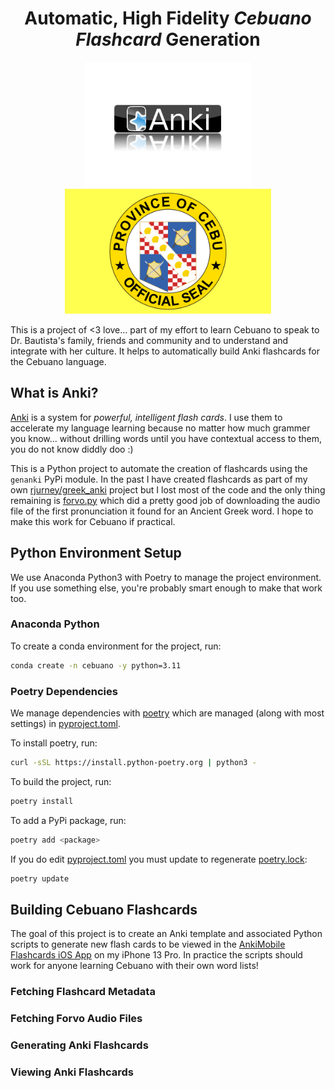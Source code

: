 <p align="center">
    <h1 align="center">Automatic, High Fidelity <b><i>Cebuano Flashcard</i></b> Generation</h1>
</p>

<p align="center">
    <img src="images/anki-logo.png" alt="Anki Flashcard Software Logo - reflected up by sitting on a shiny surface" height="200"/>
    <img src="images/flag-of-cebu-province.png" alt="Flag of Cebu Province, Phillipines" height="200"/>
</p>

This is a project of <3 love... part of my effort to learn Cebuano to speak to Dr. Bautista's family, friends and community and to understand and integrate with her culture. It helps to automatically build Anki flashcards for the Cebuano language.

## What is Anki?

[Anki](https://apps.ankiweb.net/) is a system for _powerful, intelligent flash cards_. I use them to accelerate my language learning because no matter how much grammer you know... without drilling words until you have contextual access to them, you do not know diddly doo :)

This is a Python project to automate the creation of flashcards using the `genanki` PyPi module. In the past I have created flashcards as part of my own [rjurney/greek_anki](https://github.com/rjurney/greek_anki) project but I lost most of the code and the only thing remaining is [forvo.py](https://github.com/rjurney/greek_anki/blob/master/forvo.py) which did a pretty good job of downloading the audio file of the first pronunciation it found for an Ancient Greek word. I hope to make this work for Cebuano if practical.

## Python Environment Setup

We use Anaconda Python3 with Poetry to manage the project environment. If you use something else, you're probably smart enough to make that work too.

### Anaconda Python

To create a conda environment for the project, run:

```bash
conda create -n cebuano -y python=3.11
```

### Poetry Dependencies

We manage dependencies with [poetry](https://python-poetry.org/) which are managed (along with most settings) in [pyproject.toml](pyproject.toml).

To install poetry, run:

```bash
curl -sSL https://install.python-poetry.org | python3 -
```

To build the project, run:

```bash
poetry install
```

To add a PyPi package, run:

```bash
poetry add <package>
```

If you do edit [pyproject.toml](pyproject.toml) you must update to regenerate [poetry.lock](poetry.lock):

```bash
poetry update
```

## Building Cebuano Flashcards

The goal of this project is to create an Anki template and associated Python scripts to generate new flash cards to be viewed in the [AnkiMobile Flashcards iOS App](https://apps.apple.com/us/app/ankimobile-flashcards/id373493387) on my iPhone 13 Pro. In practice the scripts should work for anyone learning Cebuano with their own word lists!

### Fetching Flashcard Metadata


### Fetching Forvo Audio Files


### Generating Anki Flashcards


### Viewing Anki Flashcards

